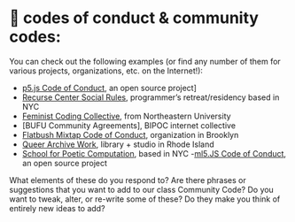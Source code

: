 # 🌴 codes of conduct & community codes:

You can check out the following examples (or find any number of them for various projects, organizations, etc. on the Internet!):

- [p5.js Code of Conduct](https://github.com/processing/p5.js/blob/main/CODE_OF_CONDUCT.md), an open source project]
- [Recurse Center Social Rules](https://www.recurse.com/social-rules), programmer’s retreat/residency based in NYC
- [Feminist Coding Collective](https://digitalfeministcommons.northeastern.edu/), from Northeastern University
- [BUFU Community Agreements], BIPOC internet collective
- [Flatbush Mixtap Code of Conduct](https://flatbushmixtape.org/agreements), organization in Brooklyn
- [Queer Archive Work](https://queer.archive.work/code_of_conduct/studio_code_sept2021.pdf), library + studio in Rhode Island
- [School for Poetic Computation](https://github.com/SFPC/codeofconduct), based in NYC
-[ml5.JS Code of Conduct](https://github.com/ml5js/Code-of-Conduct), an open source project

What elements of these do you respond to? Are there phrases or suggestions that you want to add to our class Community Code? Do you want to tweak, alter, or re-write some of these? Do they make you think of entirely new ideas to add?
